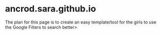 ancrod.sara.github.io
=====================
The plan for this page is to create an easy template/tool for the girls to use the Google Filters to search better>
